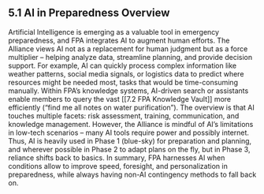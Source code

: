 ## 5.1 AI in Preparedness Overview

Artificial Intelligence is emerging as a valuable tool in emergency preparedness, and FPA integrates AI to augment human efforts. The Alliance views AI not as a replacement for human judgment but as a force multiplier – helping analyze data, streamline planning, and provide decision support. For example, AI can quickly process complex information like weather patterns, social media signals, or logistics data to predict where resources might be needed most, tasks that would be time-consuming manually. Within FPA’s knowledge systems, AI-driven search or assistants enable members to query the vast [[7.2 FPA Knowledge Vault]] more efficiently (“find me all notes on water purification”). The overview is that AI touches multiple facets: risk assessment, training, communication, and knowledge management. However, the Alliance is mindful of AI’s limitations in low-tech scenarios – many AI tools require power and possibly internet. Thus, AI is heavily used in Phase 1 (blue-sky) for preparation and planning, and wherever possible in Phase 2 to adapt plans on the fly, but in Phase 3, reliance shifts back to basics. In summary, FPA harnesses AI when conditions allow to improve speed, foresight, and personalization in preparedness, while always having non-AI contingency methods to fall back on.